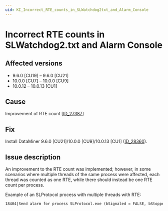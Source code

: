 ```yaml
---
uid: KI_Incorrect_RTE_counts_in_SLWatchdog2txt_and_Alarm_Console
---
```


# Incorrect RTE counts in SLWatchdog2.txt and Alarm Console

## Affected versions

- 9.6.0 \[CU19] – 9.6.0 \[CU21]
- 10.0.0 \[CU7] – 10.0.0 \[CU9]
- 10.0.12 – 10.0.13 \[CU1]

## Cause

Improvement of RTE count [[ID_27387](xref:General_Main_Release_10.0.0_CU7#multiple-rtes-in-same-process-not-logged-correctly-id_27387)]

## Fix

Install DataMiner 9.6.0 [CU21]/10.0.0 [CU9]/10.0.13 [CU1] ([ID_28360](xref:General_Main_Release_10.0.0_CU9#slwatchdog2txt-total-number-of-processes-of-which-at-least-one-thread-has-a-run-time-error-was-incorrectly-replaced-by-total-number-of-threads-with-a-run-time-error-id_28360)).

## Issue description

An improvement to the RTE count was implemented; however, in some scenarios where multiple threads of the same process were affected, each thread was counted as one RTE, while there should instead be one RTE count per process.

Example of an SLProtocol process with multiple threads with RTE:

```txt
18404|Send alarm for process SLProtocol.exe (bSignaled = FALSE, bStopped = FALSE) for iCookie = 11036 (RTE Count = 78)
```
